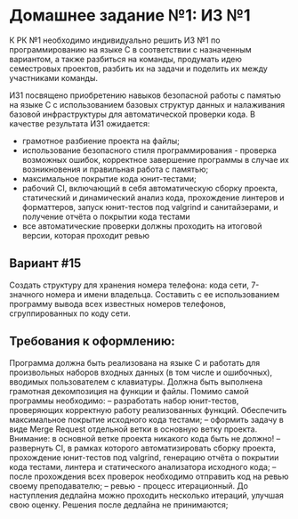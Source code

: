# Домашнее задание №1: ИЗ №1

К РК №1 необходимо индивидуально решить ИЗ №1 по программированию на языке С в соответствии с назначенным вариантом, а также разбиться на команды, продумать идею семестровых проектов, разбить их на задачи и поделить их между участниками команды.

ИЗ1 посвящено приобретению навыков безопасной работы с памятью на языке C с использованием базовых структур данных и налаживания базовой инфраструктуры для автоматической проверки кода. В качестве результата ИЗ1 ожидается:
* грамотное разбиение проекта на файлы;
* использование безопасного стиля программирования - проверка возможных ошибок, корректное завершение программы в случае их возникновения и правильная работа с памятью;
* максимальное покрытие кода юнит-тестами;
* рабочий CI, включающий в себя автоматическую сборку проекта, статический и динамический анализ кода, прохождение линтеров и форматтеров, запуск юнит-тестов под valgrind и санитайзерами, и получение отчёта о покрытии кода тестами
* все автоматические проверки должны проходить на итоговой версии, которая проходит ревью
## Вариант #15
Создать структуру для хранения номера телефона: кода сети, 7-значного номера и имени владельца. Составить с ее использованием программу вывода всех известных номеров телефонов, сгруппированных по коду сети.

## Требования к оформлению:
Программа должна быть реализована на языке C и работать для произвольных наборов входных данных (в том числе и ошибочных), вводимых пользователем с клавиатуры. Должна быть выполнена грамотная декомпозиция на функции и файлы.
Помимо самой программы необходимо:
– разработать набор юнит-тестов, проверяющих корректную работу реализованных функций. Обеспечить максимальное покрытие исходного кода тестами;
– оформить задачу в виде Merge Request отдельной ветки в основную ветку проекта.
Внимание: в основной ветке проекта никакого кода быть не должно!
– развернуть CI, в рамках которого автоматизировать сборку проекта, прохождение юнит-тестов под valgrind, генерацию отчёта о покрытии кода тестами, линтера и статического анализатора исходного кода;
– после прохождения всех проверок необходимо отправить код на ревью своему преподавателю;
– ревью - процесс итерационный. До наступления дедлайна можно проходить несколько итераций, улучшая свою оценку. Решения после дедлайна не принимаются;